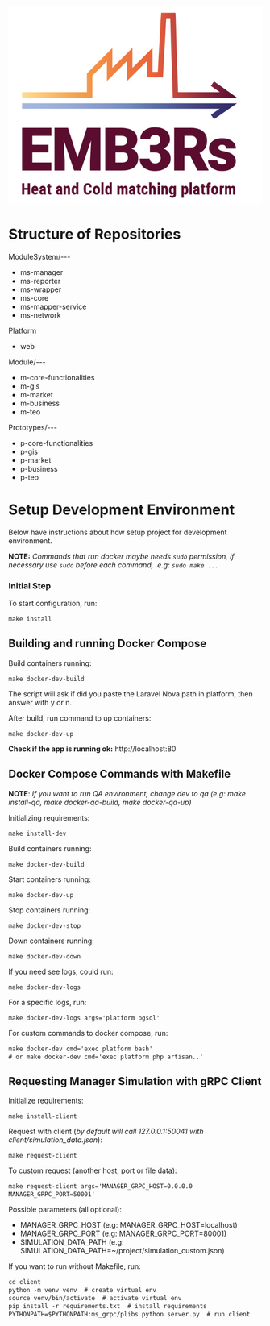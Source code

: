 
![](EMB3Rs-Logo.jpg?raw=true)


# Structure of Repositories

ModuleSystem/---
- ms-manager
- ms-reporter
- ms-wrapper
- ms-core
- ms-mapper-service
- ms-network

Platform
- web

Module/---
- m-core-functionalities
- m-gis
- m-market
- m-business
- m-teo

Prototypes/---
- p-core-functionalities
- p-gis
- p-market
- p-business
- p-teo  

# Setup Development Environment
Below have instructions about how setup project for development environment.

**NOTE:** *Commands that run docker maybe needs `sudo` permission, if necessary use `sudo` before each command, .e.g: `sudo make ...`*  

### Initial Step
To start configuration, run:
```shell
make install
```

## Building and running Docker Compose
Build containers running:
```shell
make docker-dev-build
```

The script will ask if did you paste the Laravel Nova path in platform, then answer with y or n.

After build, run command to up containers:
```shell
make docker-dev-up
```

**Check if the app is running ok:** http://localhost:80

## Docker Compose Commands with Makefile
**NOTE**: *If you want to run QA environment, change dev to qa (e.g: make install-qa, make docker-qa-build, make docker-qa-up)*  

Initializing requirements:
```shell
make install-dev
```

Build containers running:
```shell
make docker-dev-build
```

Start containers running:
```shell
make docker-dev-up
```

Stop containers running:
```shell
make docker-dev-stop
```

Down containers running:
```shell
make docker-dev-down
```

If you need see logs, could run:
```shell
make docker-dev-logs
```

For a specific logs, run:
```shell
make docker-dev-logs args='platform pgsql'
```

For custom commands to docker compose, run:
```shell
make docker-dev cmd='exec platform bash'
# or make docker-dev cmd='exec platform php artisan..'
```

## Requesting Manager Simulation with gRPC Client
Initialize requirements:
```shell
make install-client
```

Request with client (*by default will call 127.0.0.1:50041 with client/simulation_data.json*):
```shell
make request-client
```

To custom request (another host, port or file data):
```shell
make request-client args='MANAGER_GRPC_HOST=0.0.0.0 MANAGER_GRPC_PORT=50001'
```

Possible parameters (all optional):
- MANAGER_GRPC_HOST (e.g: MANAGER_GRPC_HOST=localhost)
- MANAGER_GRPC_PORT (e.g: MANAGER_GRPC_PORT=80001)
- SIMULATION_DATA_PATH (e.g: SIMULATION_DATA_PATH=~/project/simulation_custom.json)

If you want to run without Makefile, run:
```shell
cd client
python -m venv venv  # create virtual env
source venv/bin/activate  # activate virtual env
pip install -r requirements.txt  # install requirements
PYTHONPATH=$PYTHONPATH:ms_grpc/plibs python server.py  # run client
```